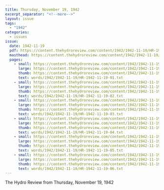 ```yaml
---
title: Thursday, November 19, 1942
excerpt_separator: "<!--more-->"
layout: issue
tags:
  - "1942"
categories:
  - issues
issue:
  date: 1942-11-19
  pdf: https://content.thehydroreview.com/content/1942/1942-11-19/HR-1942-11-19.pdf
  masthead: https://content.thehydroreview.com/content/1942/1942-11-19/masthead/HR-1942-11-19.jpg
  pages:
    - small: https://content.thehydroreview.com/content/1942/1942-11-19/small/HR-1942-11-19-01.jpg
      large: https://content.thehydroreview.com/content/1942/1942-11-19/large/HR-1942-11-19-01.jpg
      thumb: https://content.thehydroreview.com/content/1942/1942-11-19/thumbnails/HR-1942-11-19-01.jpg
      text: words/1942/1942-11-19/HR-1942-11-19-01.txt
    - small: https://content.thehydroreview.com/content/1942/1942-11-19/small/HR-1942-11-19-02.jpg
      large: https://content.thehydroreview.com/content/1942/1942-11-19/large/HR-1942-11-19-02.jpg
      thumb: https://content.thehydroreview.com/content/1942/1942-11-19/thumbnails/HR-1942-11-19-02.jpg
      text: words/1942/1942-11-19/HR-1942-11-19-02.txt
    - small: https://content.thehydroreview.com/content/1942/1942-11-19/small/HR-1942-11-19-03.jpg
      large: https://content.thehydroreview.com/content/1942/1942-11-19/large/HR-1942-11-19-03.jpg
      thumb: https://content.thehydroreview.com/content/1942/1942-11-19/thumbnails/HR-1942-11-19-03.jpg
      text: words/1942/1942-11-19/HR-1942-11-19-03.txt
    - small: https://content.thehydroreview.com/content/1942/1942-11-19/small/HR-1942-11-19-04.jpg
      large: https://content.thehydroreview.com/content/1942/1942-11-19/large/HR-1942-11-19-04.jpg
      thumb: https://content.thehydroreview.com/content/1942/1942-11-19/thumbnails/HR-1942-11-19-04.jpg
      text: words/1942/1942-11-19/HR-1942-11-19-04.txt
    - small: https://content.thehydroreview.com/content/1942/1942-11-19/small/HR-1942-11-19-05.jpg
      large: https://content.thehydroreview.com/content/1942/1942-11-19/large/HR-1942-11-19-05.jpg
      thumb: https://content.thehydroreview.com/content/1942/1942-11-19/thumbnails/HR-1942-11-19-05.jpg
      text: words/1942/1942-11-19/HR-1942-11-19-05.txt
    - small: https://content.thehydroreview.com/content/1942/1942-11-19/small/HR-1942-11-19-06.jpg
      large: https://content.thehydroreview.com/content/1942/1942-11-19/large/HR-1942-11-19-06.jpg
      thumb: https://content.thehydroreview.com/content/1942/1942-11-19/thumbnails/HR-1942-11-19-06.jpg
      text: words/1942/1942-11-19/HR-1942-11-19-06.txt
---
```


The Hydro Review from Thursday, November 19, 1942

<!--more-->

